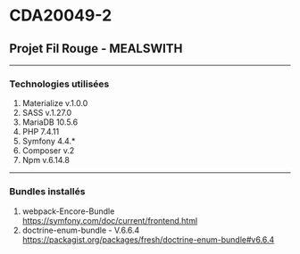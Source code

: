 # CDA20049-2
## Projet Fil Rouge - **MEALSWITH**

___
### Technologies utilisées
1. Materialize v.1.0.0
1. SASS v.1.27.0
1. MariaDB 10.5.6
1. PHP 7.4.11
1. Symfony 4.4.*
1. Composer v.2
1. Npm v.6.14.8

___
### Bundles installés
1. webpack-Encore-Bundle
<https://symfony.com/doc/current/frontend.html>
2. doctrine-enum-bundle - V.6.6.4
<https://packagist.org/packages/fresh/doctrine-enum-bundle#v6.6.4>